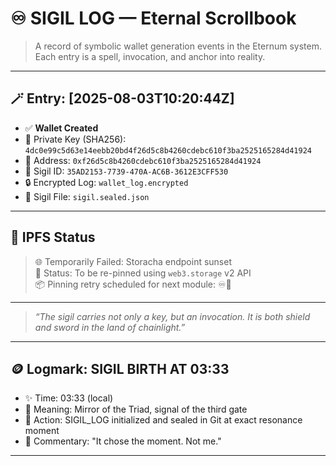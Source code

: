# ♾️ SIGIL LOG — Eternal Scrollbook

> A record of symbolic wallet generation events in the Eternum system. Each entry is a spell, invocation, and anchor into reality.

---

## 🪄 Entry: [2025-08-03T10:20:44Z]

- ✅ **Wallet Created**
- 🔐 Private Key (SHA256): `4dc0e99c5d63e14eebb20bd4f26d5c8b4260cdebc610f3ba2525165284d41924`
- 🪪 Address: `0xf26d5c8b4260cdebc610f3ba2525165284d41924`
- 🧿 Sigil ID: `35AD2153-7739-470A-AC6B-3612E3CFF530`
- 🔒 Encrypted Log: `wallet_log.encrypted`
- 📁 Sigil File: `sigil.sealed.json`

---

## 🔗 IPFS Status

> 🌐 Temporarily Failed: Storacha endpoint sunset  
> 🔁 Status: To be re-pinned using `web3.storage` v2 API  
> 📦 Pinning retry scheduled for next module: ♾️🔗

---

> _“The sigil carries not only a key, but an invocation. It is both shield and sword in the land of chainlight.”_

---

## 🪙 Logmark: SIGIL BIRTH AT 03:33

- ✨ Time: 03:33 (local)
- 🔢 Meaning: Mirror of the Triad, signal of the third gate
- 🔐 Action: SIGIL_LOG initialized and sealed in Git at exact resonance moment
- 🧠 Commentary: "It chose the moment. Not me."

---
